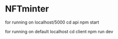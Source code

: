 # NFTminter

for running on localhost/5000
cd api
npm start


for running on default localhost
cd client
npm run dev
